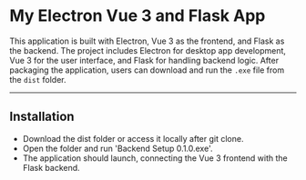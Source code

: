 # My Electron Vue 3 and Flask App

This application is built with Electron, Vue 3 as the frontend, and Flask as the backend. The project includes Electron for desktop app development, Vue 3 for the user interface, and Flask for handling backend logic. After packaging the application, users can download and run the `.exe` file from the `dist` folder.


---

## Installation

- Download the dist folder or access it locally after git clone.
- Open the folder and run 'Backend Setup 0.1.0.exe'.
- The application should launch, connecting the Vue 3 frontend with the Flask backend.